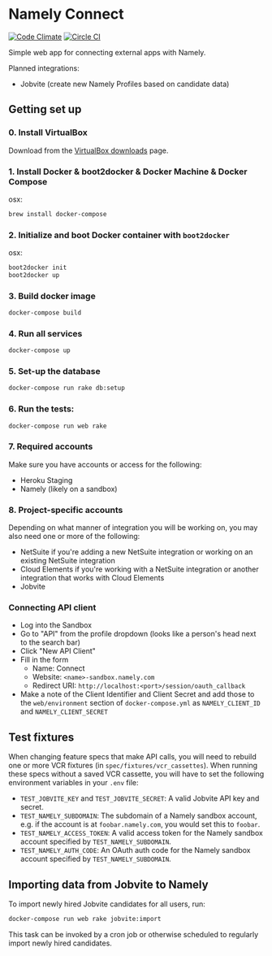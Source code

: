 # Namely Connect

[![Code Climate](https://codeclimate.com/github/namely/connect/badges/gpa.svg)](https://codeclimate.com/github/namely/connect)
[![Circle CI](https://circleci.com/gh/namely/connect.svg?style=svg&circle-token=07c371714354bf58f4d2af8e0d92d793b5998880)](https://circleci.com/gh/namely/connect)

Simple web app for connecting external apps with Namely.

Planned integrations:

* Jobvite (create new Namely Profiles based on candidate data)

## Getting set up

### 0. Install VirtualBox

Download from the [VirtualBox
downloads](https://www.virtualbox.org/wiki/Downloads) page.

### 1. Install Docker & boot2docker  & Docker Machine & Docker Compose

osx:
```sh
brew install docker-compose
```

### 2. Initialize and boot Docker container with `boot2docker`

osx:
```sh
boot2docker init
boot2docker up
```

### 3. Build docker image

```sh
docker-compose build
```

### 4. Run all services

```sh
docker-compose up
```

### 5. Set-up the database

```sh
docker-compose run rake db:setup
```

### 6. Run the tests:

```sh
docker-compose run web rake
```

### 7. Required accounts

Make sure you have accounts or access for the following:

* Heroku Staging
* Namely (likely on a sandbox)

### 8. Project-specific accounts

Depending on what manner of integration you will be working on, you may also
need one or more of the following:

* NetSuite if you're adding a new NetSuite integration or working on an existing
  NetSuite integration
* Cloud Elements if you're working with a NetSuite integration or another
  integration that works with Cloud Elements
* Jobvite

### Connecting API client

* Log into the Sandbox
* Go to "API" from the profile dropdown (looks like a person's head next to the
  search bar)
* Click "New API Client"
* Fill in the form
  * Name: Connect
  * Website: `<name>-sandbox.namely.com`
  * Redirect URI: `http://localhost:<port>/session/oauth_callback`
* Make a note of the Client Identifier and Client Secret and add those to the
  `web/environment` section of `docker-compose.yml` as `NAMELY_CLIENT_ID` and
  `NAMELY_CLIENT_SECRET`

## Test fixtures

When changing feature specs that make API calls, you will need to rebuild one or
more VCR fixtures (in `spec/fixtures/vcr_cassettes`). When running these specs
without a saved VCR cassette, you will have to set the following environment
variables in your `.env` file:

* `TEST_JOBVITE_KEY` and `TEST_JOBVITE_SECRET`: A valid Jobvite API key and
  secret.
* `TEST_NAMELY_SUBDOMAIN`: The subdomain of a Namely sandbox account, e.g. if
  the account is at `foobar.namely.com`, you would set this to `foobar`.
* `TEST_NAMELY_ACCESS_TOKEN`: A valid access token for the Namely sandbox
  account specified by `TEST_NAMELY_SUBDOMAIN`.
* `TEST_NAMELY_AUTH_CODE`: An OAuth auth code for the Namely sandbox account
  specified by `TEST_NAMELY_SUBDOMAIN`.

## Importing data from Jobvite to Namely

To import newly hired Jobvite candidates for all users, run:

```sh
docker-compose run web rake jobvite:import
```

This task can be invoked by a cron job or otherwise scheduled to regularly
import newly hired candidates.

